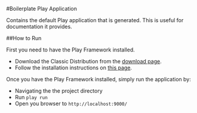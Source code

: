 #Boilerplate Play Application

Contains the default Play application that is generated. This is useful for documentation it provides.

##How to Run

First you need to have the Play Framework installed.
- Download the Classic Distribution from the [download page](http://www.playframework.com/download).
- Follow the installation instructions on [this page](http://www.playframework.com/documentation/2.2.x/Installing).

Once you have the Play Framework installed, simply run the application by:
- Navigating the the project directory
- Run `play run`
- Open you browser to `http://localhost:9000/`